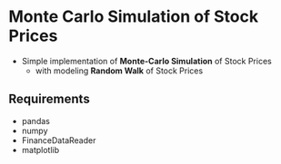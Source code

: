 # Monte Carlo Simulation of Stock Prices
- Simple implementation of **Monte-Carlo Simulation** of Stock Prices
  - with modeling **Random Walk** of Stock Prices

## Requirements
- pandas
- numpy
- FinanceDataReader
- matplotlib
